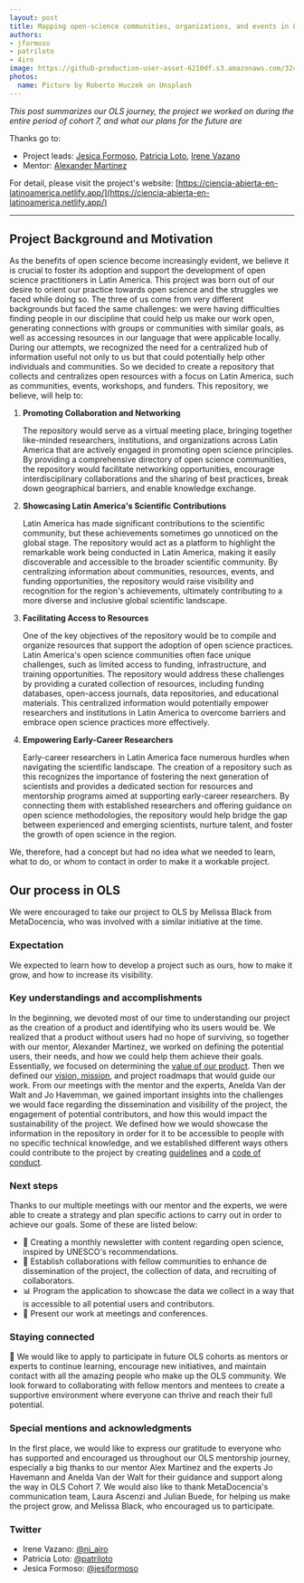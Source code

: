 ```yaml
---
layout: post
title: Mapping open-science communities, organizations, and events in Latin America
authors: 
- jformoso
- patriloto
- 4iro
image: https://github-production-user-asset-6210df.s3.amazonaws.com/32418102/246192342-62c5e32b-15c1-49b6-942c-8a4a7f3792be.jpg
photos:
  name: Picture by Roberto Huczek on Unsplash
---
```


_This post summarizes our OLS journey, the project we worked on during the entire period of cohort 7, and what our plans for the future are_

Thanks go to:
- Project leads: [Jesica Formoso](https://github.com/JFormoso), [Patricia Loto](https://github.com/PatriLoto), [Irene Vazano](https://github.com/4iro)
- Mentor: [Alexander Martinez](https://github.com/mxrtinez)

For detail, please visit the project's website: [https://ciencia-abierta-en-latinoamerica.netlify.app/](https://ciencia-abierta-en-latinoamerica.netlify.app/)

-----

## Project Background and Motivation

As the benefits of open science become increasingly evident, we believe it is crucial to foster its adoption and support the development of open science practitioners in Latin America. This project was born out of our desire to orient our practice towards open science and the struggles we faced while doing so. The three of us come from very different backgrounds but faced the same challenges: we were having difficulties finding people in our discipline that could help us make our work open, generating connections with groups or communities with similar goals, as well as accessing resources in our language that were applicable locally. During our attempts, we recognized the need for a centralized hub of information useful not only to us but that could potentially help other individuals and communities. So we decided to create a repository that collects and centralizes open resources with a focus on Latin America, such as communities, events, workshops, and funders. This repository, we believe, will help to: 


1. **Promoting Collaboration and Networking**

    The repository would serve as a virtual meeting place, bringing together like-minded researchers, institutions, and organizations across Latin America that are actively engaged in promoting open science principles. By providing a comprehensive directory of open science communities, the repository would facilitate networking opportunities, encourage interdisciplinary collaborations and the sharing of best practices, break down geographical barriers, and enable knowledge exchange.

2. **Showcasing Latin America's Scientific Contributions**

    Latin America has made significant contributions to the scientific community, but these achievements sometimes go unnoticed on the global stage. The repository would act as a platform to highlight the remarkable work being conducted in Latin America, making it easily discoverable and accessible to the broader scientific community. By centralizing information about communities, resources, events, and funding opportunities, the repository would raise visibility and recognition for the region's achievements, ultimately contributing to a more diverse and inclusive global scientific landscape.

3. **Facilitating Access to Resources**

    One of the key objectives of the repository would be to compile and organize resources that support the adoption of open science practices. Latin America's open science communities often face unique challenges, such as limited access to funding, infrastructure, and training opportunities. The repository would address these challenges by providing a curated collection of resources, including funding databases, open-access journals, data repositories, and educational materials. This centralized information would potentially empower researchers and institutions in Latin America to overcome barriers and embrace open science practices more effectively.

4. **Empowering Early-Career Researchers**

    Early-career researchers in Latin America face numerous hurdles when navigating the scientific landscape. The creation of a repository such as this recognizes the importance of fostering the next generation of scientists and provides a dedicated section for resources and mentorship programs aimed at supporting early-career researchers. By connecting them with established researchers and offering guidance on open science methodologies, the repository would help bridge the gap between experienced and emerging scientists, nurture talent, and foster the growth of open science in the region.

We, therefore, had a concept but had no idea what we needed to learn, what to do, or whom to contact in order to make it a workable project.   

## Our process in OLS

We were encouraged to take our project to OLS by Melissa Black from MetaDocencia, who was involved with a similar initiative at the time. 

### Expectation

We expected to learn how to develop a project such as ours, how to make it grow, and how to increase its visibility.

### Key understandings and accomplishments 

In the beginning, we devoted most of our time to understanding our project as the creation of a product and identifying who its users would be. We realized that a product without users had no hope of surviving, so together with our mentor, Alexander Martinez, we worked on defining the potential users, their needs, and how we could help them achieve their goals. Essentially, we focused on determining the [value of our product](https://github.com/JFormoso/Comunidad-Abierta-LATAM/blob/main/%5BEnglish%5DOpen-Canvas.md). Then we defined our [vision, mission](https://github.com/JFormoso/Comunidad-Abierta-LATAM/blob/main/README.md), and project roadmaps that would guide our work. From our meetings with the mentor and the experts, Anelda Van der Walt and Jo Havemman, we gained important insights into the challenges we would face regarding the dissemination and visibility of the project, the engagement of potential contributors, and how this would impact the sustainability of the project. We defined how we would showcase the information in the repository in order for it to be accessible to people with no specific technical knowledge, and we established different ways others could contribute to the project by creating [guidelines](https://github.com/JFormoso/Comunidad-Abierta-LATAM/blob/main/Guia-para-Contribuidores.md) and a [code of conduct](https://github.com/JFormoso/Comunidad-Abierta-LATAM/blob/main/Pautas-de-Convivencia.md). 

### Next steps

Thanks to our multiple meetings with our mentor and the experts, we were able to create a strategy and plan specific actions to carry out in order to achieve our goals. Some of these are listed below: 

- 📝 Creating a monthly newsletter with content regarding open science, inspired by UNESCO's recommendations. 
- 🤝 Establish collaborations with fellow communities to enhance de dissemination of the project, the collection of data, and recruiting of collaborators.
- 📊 Program the application to showcase the data we collect in a way that is accessible to all potential users and contributors. 
- 🎤 Present our work at meetings and conferences. 

### Staying connected

🌱 We would like to apply to participate in future OLS cohorts as mentors or experts to continue learning, encourage new initiatives, and maintain contact with all the amazing people who make up the OLS community. We look forward to collaborating with fellow mentors and mentees to create a supportive environment where everyone can thrive and reach their full potential.

### Special mentions and acknowledgments

In the first place, we would like to express our gratitude to everyone who has supported and encouraged us throughout our OLS mentorship journey, especially a big thanks to our mentor Alex Martinez and the experts Jo Havemann and Anelda Van der Walt for their guidance and support along the way in OLS Cohort 7. We would also like to thank MetaDocencia's communication team, Laura Ascenzi and Julian Buede, for helping us make the project grow, and Melissa Black, who encouraged us to participate. 

### Twitter

- Irene Vazano: [@ni_airo](https://twitter.com/ni_airo)
- Patricia Loto: [@patriloto](https://twitter.com/patriloto)
- Jesica Formoso: [@jesiformoso](https://twitter.com/jesiformoso)
